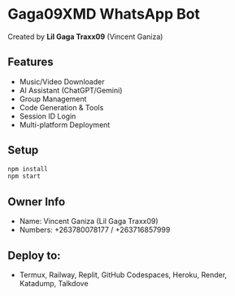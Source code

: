 # Gaga09XMD WhatsApp Bot

Created by **Lil Gaga Traxx09** (Vincent Ganiza)

## Features

- Music/Video Downloader
- AI Assistant (ChatGPT/Gemini)
- Group Management
- Code Generation & Tools
- Session ID Login
- Multi-platform Deployment

## Setup

```bash
npm install
npm start
```

## Owner Info

- Name: Vincent Ganiza (Lil Gaga Traxx09)
- Numbers: +263780078177 / +263716857999

## Deploy to:
- Termux, Railway, Replit, GitHub Codespaces, Heroku, Render, Katadump, Talkdove
